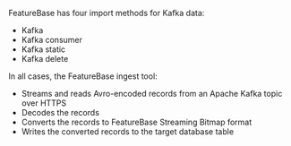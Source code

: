 FeatureBase has four import methods for Kafka data:

* Kafka
* Kafka consumer
* Kafka static
* Kafka delete

In all cases, the FeatureBase ingest tool:
* Streams and reads Avro-encoded records from an Apache Kafka topic over HTTPS
* Decodes the records
* Converts the records to FeatureBase Streaming Bitmap format
* Writes the converted records to the target database table
